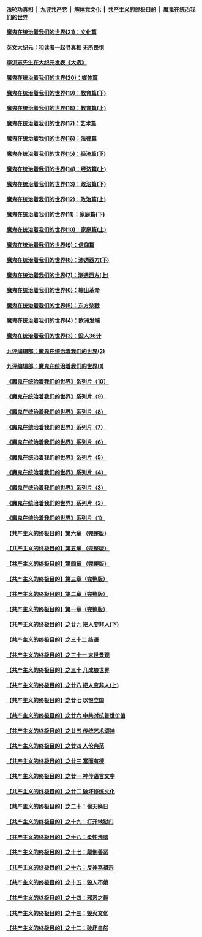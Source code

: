 

####  [法轮功真相](../../../../basic/blob/master/README.md?t=11282302) &nbsp;|&nbsp; [九评共产党](../../../../9ping.md/blob/master/README.md?t=11282302) &nbsp;|&nbsp; [解体党文化](../../../../jtdwh.md/blob/master/README.md?t=11282302)  &nbsp;|&nbsp; [共产主义的终极目的](../../../../gczydzjmd.md/blob/master/README.md?t=11282302) &nbsp;|&nbsp; [魔鬼在统治我们的世界](../../../../mgztzwmdsj.md/blob/master/README.md?t=11282302) 

#### [魔鬼在统治着我们的世界(21)：文化篇](../pages/nsc422/n10597706.md?t=11282302) 

#### [英文大纪元：和读者一起寻真相 无所畏惧](../pages/nsc422/n12542027.md?t=11282302) 

#### [李洪志先生在大纪元发表《大选》](../pages/nsc422/n12534746.md?t=11282302) 

#### [魔鬼在统治着我们的世界(20)：媒体篇](../pages/nsc422/n10586579.md?t=11282302) 

#### [魔鬼在统治着我们的世界(19)：教育篇(下)](../pages/nsc422/n10564808.md?t=11282302) 

#### [魔鬼在统治着我们的世界(18)：教育篇(上)](../pages/nsc422/n10526970.md?t=11282302) 

#### [魔鬼在统治着我们的世界(17)：艺术篇](../pages/nsc422/n10499093.md?t=11282302) 

#### [魔鬼在统治着我们的世界(16)：法律篇](../pages/nsc422/n10485969.md?t=11282302) 

#### [魔鬼在统治着我们的世界(15)：经济篇(下)](../pages/nsc422/n10469975.md?t=11282302) 

#### [魔鬼在统治着我们的世界(14)：经济篇(上)](../pages/nsc422/n10457370.md?t=11282302) 

#### [魔鬼在统治着我们的世界(13)：政治篇(下)](../pages/nsc422/n10448270.md?t=11282302) 

#### [魔鬼在统治着我们的世界(12)：政治篇(上)](../pages/nsc422/n10444576.md?t=11282302) 

#### [魔鬼在统治着我们的世界(11)：家庭篇(下)](../pages/nsc422/n10440961.md?t=11282302) 

#### [魔鬼在统治着我们的世界(10)：家庭篇(上)](../pages/nsc422/n10435448.md?t=11282302) 

#### [魔鬼在统治着我们的世界(9)：信仰篇](../pages/nsc422/n10432159.md?t=11282302) 

#### [魔鬼在统治着我们的世界(8)：渗透西方(下)](../pages/nsc422/n10429603.md?t=11282302) 

#### [魔鬼在统治着我们的世界(7)：渗透西方(上)](../pages/nsc422/n10426013.md?t=11282302) 

#### [魔鬼在统治着我们的世界(6)：输出革命](../pages/nsc422/n10421536.md?t=11282302) 

#### [魔鬼在统治着我们的世界(5)：东方杀戮](../pages/nsc422/n10417707.md?t=11282302) 

#### [魔鬼在统治着我们的世界(4)：欧洲发端](../pages/nsc422/n10414890.md?t=11282302) 

#### [魔鬼在统治着我们的世界(3)：毁人36计](../pages/nsc422/n10411583.md?t=11282302) 

#### [九评编辑部：魔鬼在统治着我们的世界(2)](../pages/nsc422/n10410036.md?t=11282302) 

#### [九评编辑部：魔鬼在统治着我们的世界(1)](../pages/nsc422/n10406825.md?t=11282302) 

#### [《魔鬼在统治着我们的世界》系列片（10）](../pages/nsc422/n12292670.md?t=11282302) 

#### [《魔鬼在统治着我们的世界》系列片（9）](../pages/nsc422/n12290859.md?t=11282302) 

#### [《魔鬼在统治着我们的世界》系列片（8）](../pages/nsc422/n12287445.md?t=11282302) 

#### [《魔鬼在统治着我们的世界》系列片（7）](../pages/nsc422/n12283425.md?t=11282302) 

#### [《魔鬼在统治着我们的世界》系列片（6）](../pages/nsc422/n12282314.md?t=11282302) 

#### [《魔鬼在统治着我们的世界》系列片（5）](../pages/nsc422/n12281419.md?t=11282302) 

#### [《魔鬼在统治着我们的世界》系列片（4）](../pages/nsc422/n12274024.md?t=11282302) 

#### [《魔鬼在统治着我们的世界》系列片（3）](../pages/nsc422/n12271322.md?t=11282302) 

#### [《魔鬼在统治着我们的世界》系列片（2）](../pages/nsc422/n12269049.md?t=11282302) 

#### [《魔鬼在统治着我们的世界》系列片（1）](../pages/nsc422/n12267575.md?t=11282302) 

#### [【共产主义的终极目的】第六章 （完整版）](../pages/nsc422/n11428913.md?t=11282302) 

#### [【共产主义的终极目的】第五章 （完整版）](../pages/nsc422/n11428912.md?t=11282302) 

#### [【共产主义的终极目的】第四章 （完整版）](../pages/nsc422/n11428907.md?t=11282302) 

#### [【共产主义的终极目的】第三章（完整版）](../pages/nsc422/n11428848.md?t=11282302) 

#### [【共产主义的终极目的】第二章（完整版）](../pages/nsc422/n11428831.md?t=11282302) 

#### [【共产主义的终极目的】第一章（完整版）](../pages/nsc422/n11417651.md?t=11282302) 

#### [【共产主义的终极目的】之廿九 把人变非人(下)](../pages/nsc422/n11344140.md?t=11282302) 

#### [【共产主义的终极目的】之三十二 结语](../pages/nsc422/n11360535.md?t=11282302) 

#### [【共产主义的终极目的】之三十一 末世景观](../pages/nsc422/n11351129.md?t=11282302) 

#### [【共产主义的终极目的】之三十 几成狼世界](../pages/nsc422/n11348280.md?t=11282302) 

#### [【共产主义的终极目的】之廿八 把人变非人(上)](../pages/nsc422/n11340492.md?t=11282302) 

#### [【共产主义的终极目的】之廿七 以恨立国](../pages/nsc422/n11336944.md?t=11282302) 

#### [【共产主义的终极目的】之廿六 中共对抗普世价值](../pages/nsc422/n11324785.md?t=11282302) 

#### [【共产主义的终极目的】之廿五 传统艺术颂神](../pages/nsc422/n11296396.md?t=11282302) 

#### [【共产主义的终极目的】之廿四 人伦典范](../pages/nsc422/n11296397.md?t=11282302) 

#### [【共产主义的终极目的】之廿三 富而有德](../pages/nsc422/n11283598.md?t=11282302) 

#### [【共产主义的终极目的】之廿一 神传语言文字](../pages/nsc422/n11263265.md?t=11282302) 

#### [【共产主义的终极目的】之廿二 破坏修炼文化](../pages/nsc422/n11245728.md?t=11282302) 

#### [【共产主义的终极目的】之二十：偷天换日](../pages/nsc422/n11238846.md?t=11282302) 

#### [【共产主义的终极目的】之十九：打开地狱门](../pages/nsc422/n11206376.md?t=11282302) 

#### [【共产主义的终极目的】之十八：柔性洗脑](../pages/nsc422/n11199994.md?t=11282302) 

#### [【共产主义的终极目的】之十七：颠倒善恶](../pages/nsc422/n11179782.md?t=11282302) 

#### [【共产主义的终极目的】之十六：反神骂祖宗](../pages/nsc422/n11166798.md?t=11282302) 

#### [【共产主义的终极目的】之十五：毁人不倦](../pages/nsc422/n11166792.md?t=11282302) 

#### [【共产主义的终极目的】之十四：邪恶之最](../pages/nsc422/n11150249.md?t=11282302) 

#### [【共产主义的终极目的】之十三：毁灭文化](../pages/nsc422/n11135227.md?t=11282302) 

#### [【共产主义的终极目的】之十二：破坏自然](../pages/nsc422/n11135214.md?t=11282302) 

